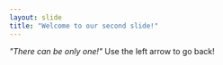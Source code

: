 ```yaml
---
layout: slide
title: "Welcome to our second slide!"
---
```

*"There can be only one!"*
Use the left arrow to go back!

